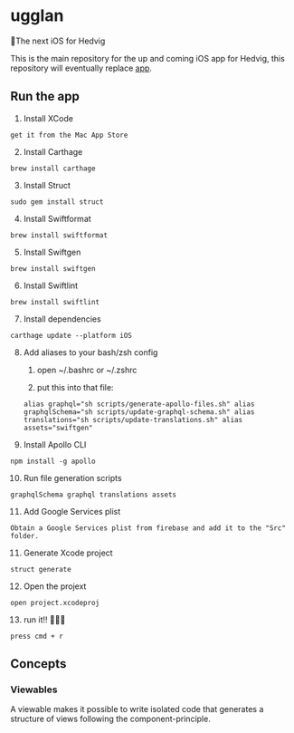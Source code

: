 # ugglan

🦉The next iOS for Hedvig

This is the main repository for the up and coming iOS app for Hedvig, this repository will eventually replace [app](https://github.com/HedvigInsurance/app).

## Run the app

1. Install XCode

`get it from the Mac App Store`

2. Install Carthage

`brew install carthage`

3. Install Struct

`sudo gem install struct`

4. Install Swiftformat

`brew install swiftformat`

5. Install Swiftgen

`brew install swiftgen`

6. Install Swiftlint

`brew install swiftlint`

7. Install dependencies

`carthage update --platform iOS`

8. Add aliases to your bash/zsh config

   1. open ~/.bashrc or ~/.zshrc

   2. put this into that file:

   `alias graphql="sh scripts/generate-apollo-files.sh" alias graphqlSchema="sh scripts/update-graphql-schema.sh" alias translations="sh scripts/update-translations.sh" alias assets="swiftgen"`

9. Install Apollo CLI

`npm install -g apollo`

10. Run file generation scripts

`graphqlSchema graphql translations assets`

11. Add Google Services plist

`Obtain a Google Services plist from firebase and add it to the "Src" folder.`

11. Generate Xcode project

`struct generate`

12. Open the projext

`open project.xcodeproj`

13. run it!! 🏃🏻‍♂️

`press cmd + r`

## Concepts

### Viewables

A viewable makes it possible to write isolated code that generates a structure of views following the component-principle.
